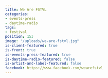 ```yaml
---
title: We Are FSTVL
categories:
- events-press
- daytime-radio
tags:
- festival
position: 153
image: "/uploads/we-are-fstvl.jpg"
is-client-featured: true
is-front: true
is-events-press-featured: true
is-daytime-radio-featured: false
is-artist-and-label-featured: false
facebook: https://www.facebook.com/wearefstvl
---
```



